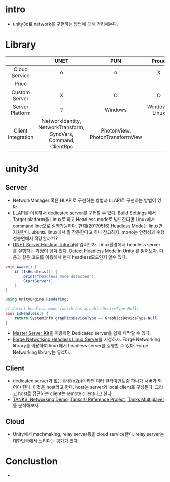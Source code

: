 # intro

- unity3d로 network를 구현하는 방법에 대해 정리해본다.

# Library

|  | UNET  | PUN  | Proud  |
|:---:|:---:|:---:|:---:|
| Cloud Service  | o  | o  | X  |
| Price  |   |   |   |
| Custom Server | X | O | O |
| Server Platform | ? | Windows | Windows, Linux |
| Client Integration | NetworkIdentity, NetworkTransform, SyncVars, Command, ClientRpc | PhotonView, PhotonTransformView  |   |

# unity3d

## Server
- NetworkManager 혹은 HLAPI로 구현하는 방법과 LLAPI로 구현하는 방법이 있다.
- LLAPI를 이용해서 dedicated server를 구현할 수 있다. Build Settings 에서 
  Target platform을 Linux로 하고 Headless mode로 빌드한다면 Linux에서 
  command line으로 실행가능하다. 현재(20170516) Headless Mode는 linux만 지원한다.
  ubuntu linux에서 잘 작동한다고 하니 참고하자. mono는 안정성과 수행성능면에서 적당할까???
- [UNET Server Hosting Tutorial](https://noobtuts.com/unity/unet-server-hosting)을 읽어보자. 
  Linux환경에서 headless server 를 실행하는 과정이 담겨 있다. [Detect Headless Mode in Unity](https://noobtuts.com/unity/detect-headless-mode)
  를 읽어보자. 다음과 같은 코드를 이용해서 현재 headless모드인지 알수 있다.
```c#
void Awake() {
    if (IsHeadless()) {
        print("headless mode detected");
        StartServer();
    }
}
```
```c#
using UnityEngine.Rendering;

// detect headless mode (which has graphicsDeviceType Null)
bool IsHeadless() {
    return SystemInfo.graphicsDeviceType == GraphicsDeviceType.Null;
}
```
- [Master Server Kit](https://www.assetstore.unity3d.com/kr/#!/content/71604)을 
  이용하면 Dedicated server를 쉽게 제작할 수 있다. 
- [Forge Networking Headless Linux Server](https://www.youtube.com/watch?v=qxm-071uLuE)을 시청하자.
  Forge Networking library를 이용하여 linux에서 headless server를 실행할 수 있다. 
  Forge Networking library는 유료다.

## Client

- dedicated server가 없는 환경(p2p)이라면 여러 클라이언트중 하나가 서버가 되어야 한다.
  이것을 host라고 한다. host는 server와 local client로 구성된다. 
  그리고 host로 접근하는 client는 remote client라고 한다. 
- [TANKS! Networking Demo](https://www.assetstore.unity3d.com/kr/#!/content/46213), 
  [Tanks!!! Reference Project](https://www.assetstore.unity3d.com/kr/#!/content/80165),
  [Tanks Multiplayer](https://www.assetstore.unity3d.com/kr/#!/content/69172) 
  를 분석해보자. 

## Cloud

- Unity에서 machmaking, relay server등을 cloud service한다. 
  relay server는 대한민국에서 느리다는 평가가 있다.

# Conclustion

- 

